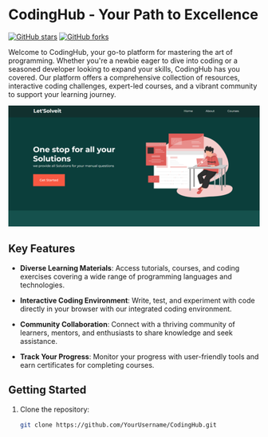 # CodingHub - Your Path to  Excellence

[![GitHub stars](https://img.shields.io/github/stars/SRB003/CodingHub?style=social)](https://github.com/SRB003/CodingHub/stargazers)
[![GitHub forks](https://img.shields.io/github/forks/SRB003/CodingHub?style=social)](https://github.com/SRB003/CodingHub/network/members)

Welcome to CodingHub, your go-to platform for mastering the art of programming. Whether you're a newbie eager to dive into coding or a seasoned developer looking to expand your skills, CodingHub has you covered. Our platform offers a comprehensive collection of resources, interactive coding challenges, expert-led courses, and a vibrant community to support your learning journey.

![CodingHub Screenshot](/Image/img.png)

## Key Features

- **Diverse Learning Materials**: Access tutorials, courses, and coding exercises covering a wide range of programming languages and technologies.

- **Interactive Coding Environment**: Write, test, and experiment with code directly in your browser with our integrated coding environment.

- **Community Collaboration**: Connect with a thriving community of learners, mentors, and enthusiasts to share knowledge and seek assistance.

- **Track Your Progress**: Monitor your progress with user-friendly tools and earn certificates for completing courses.

## Getting Started

1. Clone the repository:
   ```bash
   git clone https://github.com/YourUsername/CodingHub.git
